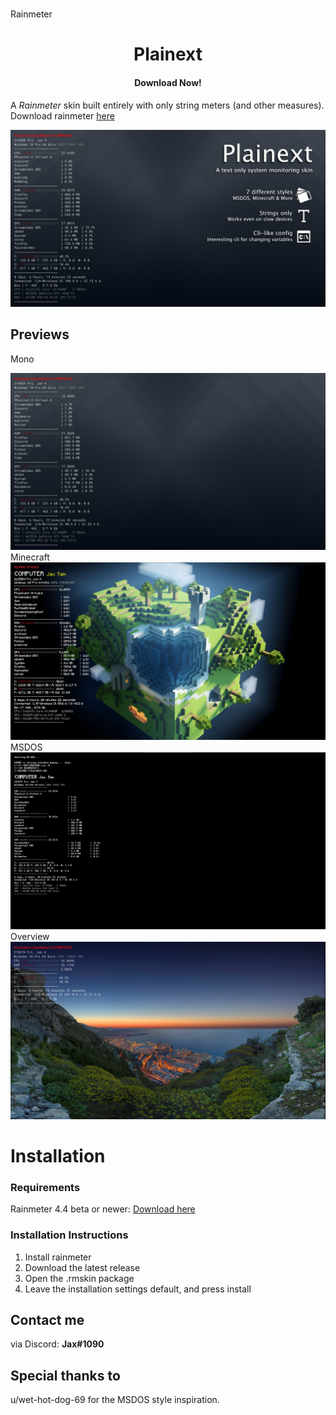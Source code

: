 # 
Rainmeter 

<h1 align="center">
  Plainext
</h1>

<h4 align="center">Download Now!</h4>

A *Rainmeter* skin built entirely with only string meters (and other measures). Download rainmeter [here](https://www.rainmeter.net/)

<img src="https://github.com/EnhancedJax/Plainext/blob/master/%40Resources/illegalstuff/Splash.png"/>

## Previews
Mono

<img src="https://github.com/EnhancedJax/Plainext/blob/master/%40Resources/illegalstuff/P1.png"/>
Minecraft

<img src="https://github.com/EnhancedJax/Plainext/blob/master/%40Resources/illegalstuff/P2.png"/>
MSDOS

<img src="https://github.com/EnhancedJax/Plainext/blob/master/%40Resources/illegalstuff/P3.png"/>
Overview

<img src="https://github.com/EnhancedJax/Plainext/blob/master/%40Resources/illegalstuff/P4.png"/>


# Installation
### Requirements
Rainmeter 4.4 beta or newer: [Download here](https://www.rainmeter.net/)

### Installation Instructions
1. Install rainmeter
1. Download the latest release
1. Open the .rmskin package 
1. Leave the installation settings default, and press install
  
## Contact me
via Discord: **Jax#1090**

## Special thanks to
u/wet-hot-dog-69 for the MSDOS style inspiration.
